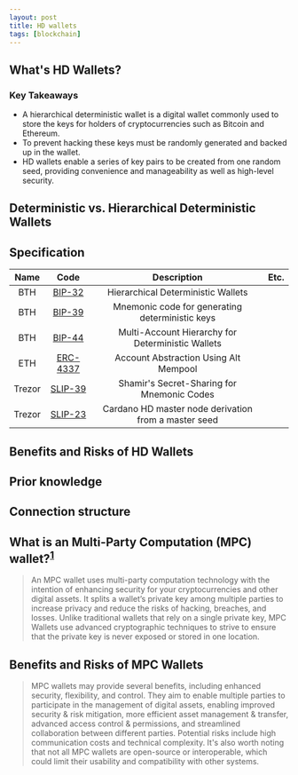 ```yaml
---
layout: post
title: HD wallets
tags: [blockchain]
---
```


## What's HD Wallets?

### Key Takeaways

- A hierarchical deterministic wallet is a digital wallet commonly used to store the keys for holders of cryptocurrencies such as Bitcoin and Ethereum.
- To prevent hacking these keys must be randomly generated and backed up in the wallet.
- HD wallets enable a series of key pairs to be created from one random seed, providing convenience and manageability as well as high-level security.

## Deterministic vs. Hierarchical Deterministic Wallets

## Specification

| Name | Code | Description  | Etc. |
|:---:|:---:|:---:|:---:|
| BTH | [BIP-32](https://github.com/bitcoin/bips/blob/master/bip-0032.mediawiki) | Hierarchical Deterministic Wallets |   |
| BTH | [BIP-39](https://github.com/bitcoin/bips/blob/master/bip-0039.mediawiki) | Mnemonic code for generating deterministic keys |   |
| BTH | [BIP-44](https://github.com/bitcoin/bips/blob/master/bip-0044.mediawiki) | Multi-Account Hierarchy for Deterministic Wallets |   |
| ETH | [ERC-4337](https://github.com/ethereum/ercs/blob/master/ERCS/erc-4337.md) | Account Abstraction Using Alt Mempool |   |
| Trezor | [SLIP-39](https://github.com/satoshilabs/slips/blob/master/slip-0039.md)  | Shamir's Secret-Sharing for Mnemonic Codes |   |
| Trezor | [SLIP-23](https://github.com/satoshilabs/slips/blob/master/slip-0023.md)  | Cardano HD master node derivation from a master seed |   |

## Benefits and Risks of HD Wallets

## Prior knowledge

## Connection structure

## What is an Multi-Party Computation (MPC) wallet?<sup>[1]</sup>

> An MPC wallet uses multi-party computation technology with the intention of enhancing security for your cryptocurrencies and other digital assets. It splits a wallet’s private key among multiple parties to increase privacy and reduce the risks of hacking, breaches, and losses. Unlike traditional wallets that rely on a single private key, MPC Wallets use advanced cryptographic techniques to strive to ensure that the private key is never exposed or stored in one location.

## Benefits and Risks of MPC Wallets

> MPC wallets may provide several benefits, including enhanced security, flexibility, and control. They aim to enable multiple parties to participate in the management of digital assets, enabling improved security & risk mitigation, more efficient asset management & transfer, advanced access control & permissions, and streamlined collaboration between different parties. Potential risks include high communication costs and technical complexity. It's also worth noting that not all MPC wallets are open-source or interoperable, which could limit their usability and compatibility with other systems.

[1]:https://www.alchemy.com/best/mpc-wallets "List of MPC Wallets"

